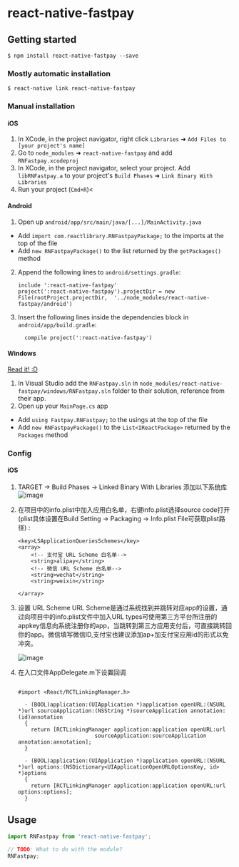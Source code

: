 
# react-native-fastpay

## Getting started

`$ npm install react-native-fastpay --save`

### Mostly automatic installation

`$ react-native link react-native-fastpay`

### Manual installation


#### iOS

1. In XCode, in the project navigator, right click `Libraries` ➜ `Add Files to [your project's name]`
2. Go to `node_modules` ➜ `react-native-fastpay` and add `RNFastpay.xcodeproj`
3. In XCode, in the project navigator, select your project. Add `libRNFastpay.a` to your project's `Build Phases` ➜ `Link Binary With Libraries`
4. Run your project (`Cmd+R`)<

#### Android

1. Open up `android/app/src/main/java/[...]/MainActivity.java`
  - Add `import com.reactlibrary.RNFastpayPackage;` to the imports at the top of the file
  - Add `new RNFastpayPackage()` to the list returned by the `getPackages()` method
2. Append the following lines to `android/settings.gradle`:
  	```
  	include ':react-native-fastpay'
  	project(':react-native-fastpay').projectDir = new File(rootProject.projectDir, 	'../node_modules/react-native-fastpay/android')
  	```
3. Insert the following lines inside the dependencies block in `android/app/build.gradle`:
  	```
      compile project(':react-native-fastpay')
  	```

#### Windows
[Read it! :D](https://github.com/ReactWindows/react-native)

1. In Visual Studio add the `RNFastpay.sln` in `node_modules/react-native-fastpay/windows/RNFastpay.sln` folder to their solution, reference from their app.
2. Open up your `MainPage.cs` app
  - Add `using Fastpay.RNFastpay;` to the usings at the top of the file
  - Add `new RNFastpayPackage()` to the `List<IReactPackage>` returned by the `Packages` method
  
### Config

#### iOS

1. TARGET -> Build Phases -> Linked Binary With Libraries 添加以下系统库
![image](https://github.com/puti94/react-native-puti-pay/blob/master/screenshot/WX20171125-142402.png)

2. 在项目中的info.plist中加入应用白名单，右键info.plist选择source code打开(plist具体设置在Build Setting -> Packaging -> Info.plist File可获取plist路径) :

   ```
   <key>LSApplicationQueriesSchemes</key>
   <array>
       <!-- 支付宝 URL Scheme 白名单-->
       <string>alipay</string>
       <!-- 微信 URL Scheme 白名单-->
       <string>wechat</string>
       <string>weixin</string>
   
   </array>
   ```

3. 设置 URL Scheme URL Scheme是通过系统找到并跳转对应app的设置，通过向项目中的info.plist文件中加入URL types可使用第三方平台所注册的appkey信息向系统注册你的app，当跳转到第三方应用支付后，可直接跳转回你的app。微信填写微信ID,支付宝也建议添加ap+加支付宝应用id的形式以免冲突。

   ![image](https://github.com/puti94/react-native-puti-pay/blob/master/screenshot/WX20171125-142504.png)

4. 在入口文件AppDelegate.m下设置回调

   ```
   
   #import <React/RCTLinkingManager.h>
   
     - (BOOL)application:(UIApplication *)application openURL:(NSURL *)url sourceApplication:(NSString *)sourceApplication annotation:(id)annotation
     {
       return [RCTLinkingManager application:application openURL:url
                           sourceApplication:sourceApplication annotation:annotation];
     }
   
     - (BOOL)application:(UIApplication *)application openURL:(NSURL *)url options:(NSDictionary<UIApplicationOpenURLOptionsKey, id> *)options
     {
       return [RCTLinkingManager application:application openURL:url options:options];
     }
   ```


## Usage
```javascript
import RNFastpay from 'react-native-fastpay';

// TODO: What to do with the module?
RNFastpay;
```
  
